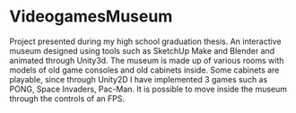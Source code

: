 # VideogamesMuseum
Project presented during my high school graduation thesis. An interactive museum designed using tools such as SketchUp Make and Blender and animated through Unity3d. The museum is made up of various rooms with models of old game consoles and old cabinets inside. Some cabinets are playable, since through Unity2D I have implemented 3 games such as PONG, Space Invaders, Pac-Man. It is possible to move inside the museum through the controls of an FPS.
